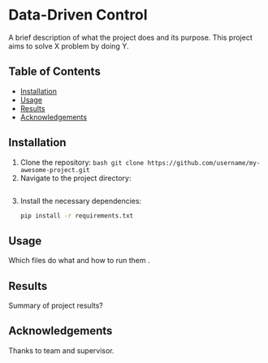 # Data-Driven Control

A brief description of what the project does and its purpose. This project aims to solve X problem by doing Y.

## Table of Contents
- [Installation](#installation)
- [Usage](#usage)
- [Results](#results)
- [Acknowledgements](#acknowledgements)

## Installation

1. Clone the repository:
    ```bash git clone https://github.com/username/my-awesome-project.git```
2. Navigate to the project directory:
    ```bash cd my-awesome-project
    ```
3. Install the necessary dependencies:
    ```bash
    pip install -r requirements.txt
    ```
    
## Usage

Which files do what and how to run them .

## Results

Summary of project results?

## Acknowledgements

Thanks to team and supervisor.

  
